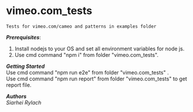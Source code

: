 # vimeo.com_tests
    Tests for vimeo.com/cameo and patterns in examples folder

***Prerequisites***:</br>
  1. Install nodejs to your OS and set all environment variables for node js.</br>
  2. Use cmd command "npm i" from folder "vimeo.com_tests".</br>

***Getting Started***</br>
    Use cmd command "npm run e2e" from folder "vimeo.com_tests" .</br> 
    Use cmd command "npm run report" from folder "vimeo.com_tests" to get report file.</br> 

***Authors***</br>
    *Siarhei Rylach*</br>

